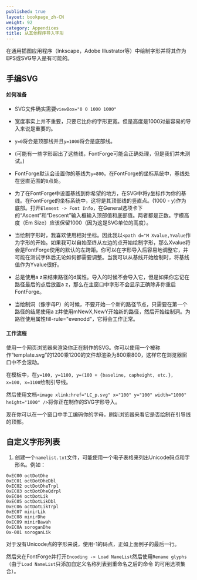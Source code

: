 ```yaml
---
published: true
layout: bookpage_zh-CN
weight: 92
category: Appendices
title: 从其他程序导入字形
---
```


在通用插图应用程序（Inkscape，Adobe Illustrator等）中绘制字形并将其作为EPS或SVG导入是有可能的。

## 手编SVG

#### 如何准备

* SVG文件确实需要`viewBox="0 0 1000 1000"`

* 宽度事实上并不重要，只要它比你的字形更宽。但是高度是1000对最容易的导入来说是重要的。

* `y=0`将会是顶部线并且`y=1000`将会是底部线。

* (可能有一些字形超出了这些线，FontForge可能会正确处理，但是我们并未测试。)

* FontForge默认会设置你的基线为`y=800`。在FontForge的坐标系统中，基线处在竖直范围的`0`点处。

* 为了在FontForge中设置基线到你希望的地方，在SVG中将y坐标作为你的基线。在FontForge的坐标系统中，这将是其顶部线的竖直点。(1000 - y)作为底部。打开`Element -> Font Info`，在General选项卡下的“Ascent”和“Descent”输入框输入顶部值和底部值。两者都是正数。字模高度（Em Size）应该保留1000（因为这是SVG单位的高度）。

* 当绘制字形时，我喜欢使用相对坐标。因此我以`<path d="M Xvalue,Yvalue`作为字形的开始。如果我可以自始至终从左边的点开始绘制字形，那么Xvalue将会是FontForge使用的默认的左跨距。你可以在字形导入后容易地调整它，并可能在测试字体后无论如何都需要调整。当我可以从基线开始绘制时，将基线值作为Yvalue很好。

* 总是使用a z来结束路径的d属性。导入的时候不会导入它，但是如果你忘记在路径最后的点后放置a z，那么在主窗口中字形不会显示正确除非你重启FontForge。

* 当绘制洞（像字母P）的时候，不要开始一个新的路径节点，只需要在第一个路径的结尾使用a z并使用mNewX,NewY开始新的路径，然后开始绘制洞。为路径使用属性fill-rule="evenodd"，它将会工作正常。

#### 工作流程

使用一个网页浏览器来渲染你正在制作的SVG。你可以使用一个被称作“template.svg”的1200乘1200的文件却渲染为800乘800，这样它在浏览器窗口中不会滚动。

在模板中，在`y=100, y=1100, y=(100 + {baseline, capheight, etc.}, x=100, x=1100`绘制引导线。

然后使用文档`<image xlink:href="LC_p.svg" x="100" y="100" width="1000" height="1000" />`将你正在制作的SVG字形导入。

现在你可以在一个窗口中手工编码你的字母，刷新浏览器来看它是否绘制在引导线的顶部。

## 自定义字形列表

1. 创建一个`namelist.txt`文件，可能使用一个电子表格来列出Unicode码点和字形名。例如：

```
0xEC00 octDotDhe
0xEC01 octDotDheDbl
0xEC02 octDotDheTrpl
0xEC03 octDotDheQdrpl
0xEC04 octDotLik
0xEC05 octDotLikDbl
0xEC06 octDotLikTrpl
0xEC07 minirLik
0xEC08 minirDhe
0xEC09 minirBawah
0xEC0A soroganDhe
0x-001 soroganLik
```

对于没有Unicode点的字形来说，使用-1的码点，正如上面例子的最后一行。

然后夹在FontForge并打开`Encoding -> Load NameList`然后使用`Rename glyphs`（由于`Load NameList`只添加自定义名称列表到重命名之后的命令 的可用选项集合）。